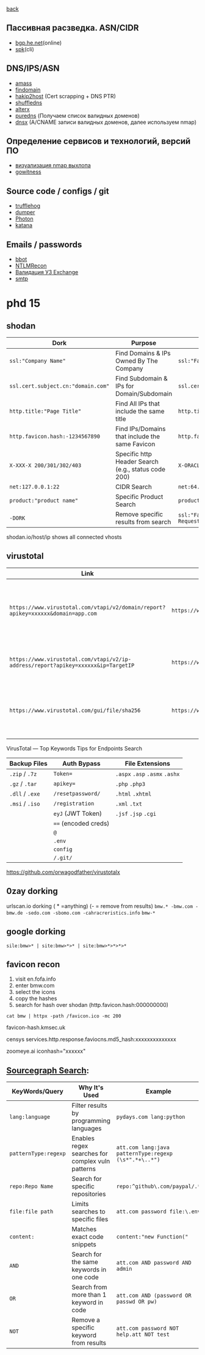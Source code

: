 [back](/README.md)

## Пассивная расзведка. ASN/CIDR
- [bgp.he.net](https://bgp.he.net/)(online)
- [spk](https://github.com/dhn/spk)(cli)

## DNS/IPS/ASN
- [amass](https://github.com/owasp-amass/amass)
- [findomain](https://github.com/Findomain/Findomain)
- [hakip2host](https://github.com/hakluke/hakip2host) (Cert scrapping + DNS PTR)
- [shuffledns](https://github.com/projectdiscovery/shuffledns)
- [alterx](https://github.com/projectdiscovery/alterx)
- [puredns](https://github.com/d3mondev/puredns) (Получаем список валидных
доменов)
- [dnsx](https://github.com/projectdiscovery/dnsx) (A/CNAME записи валидных
доменов, далее используем nmap)

## Определение сервисов и технологий, версий ПО
- [визуализация nmap выхлопа](https://github.com/SabyasachiRana/WebMap)
- [gowitness](https://github.com/sensepost/gowitness) 

## Source code / configs / git
- [trufflehog](https://github.com/trufflesecurity/trufflehog)
- [dumper](https://github.com/arthaud/git-dumper)
- [Photon](https://github.com/s0md3v/Photon)
- [katana](https://github.com/projectdiscovery/katana)

## Emails / passwords
- [bbot](https://github.com/blacklanternsecurity/bbot)
- [NTLMRecon](https://github.com/pwnfoo/NTLMRecon)
- [Валидация УЗ Exchange](https://swarm.ptsecurity.com/attacking-ms-exchange-web-interfaces/)
- [smtp](https://mailtrap.io/blog/verify-email-address-without-sending/)

# phd 15
## shodan

|**Dork**|**Purpose**|**Example**|
|---|---|---|
|`ssl:"Company Name"`|Find Domains & IPs Owned By The Company|`ssl:"Facebook Inc."`|
|`ssl.cert.subject.cn:"domain.com"`|Find Subdomain & IPs for Domain/Subdomain|`ssl.cert.subject.cn:"corp.amazon.com"`|
|`http.title:"Page Title"`|Find All IPs that include the same title|`http.title:"Web Transfer Client"`|
|`http.favicon.hash:-1234567890`|Find IPs/Domains that include the same Favicon|`http.favicon.hash:-2107233094`|
|`X-XXX-X 200/301/302/403`|Specific http Header Search (e.g., status code 200)|`X-ORACLE-DMS-ECID 200`|
|`net:127.0.0.1:22`|CIDR Search|`net:64.4.248.0/22 (Paypal CIDR)`|
|`product:"product name"`|Specific Product Search|`product:"IIS" 403`|
|`-DORK`|Remove specific results from search|`ssl:"Facebook Inc." -http.title:"Bad Request"`|
shodan.io/host/ip shows all connected vhosts

## virustotal

| **Link**                                                                          | **Example**                                                                                            | **Purpose**                                                          |
| --------------------------------------------------------------------------------- | ------------------------------------------------------------------------------------------------------ | -------------------------------------------------------------------- |
| `https://www.virustotal.com/vtapi/v2/domain/report?apikey=xxxxxx&domain=app.com`  | `https://www.virustotal.com/vtapi/v2/domain/report?apikey=YourAPI&domain=am-fmmobileapp.att.com`       | Find Subdomain & IPs / Endpoints including internal ones / HashFiles |
| `https://www.virustotal.com/vtapi/v2/ip-address/report?apikey=xxxxxx&ip=TargetIP` | `https://www.virustotal.com/vtapi/v2/ip-address/report?apikey=YourAPI&ip=144.160.125.212 (AT&T IP)`    | Find Subdomains & Domains & VHosts & Endpoints                       |
| `https://www.virustotal.com/gui/file/sha256`                                      | `https://www.virustotal.com/gui/file/5b13bf5957b84ef7bb9d0b6cd509c947ff6a37d67efdac2b986ddd3b908aad10` | Via Hash sha256 Search for File Name / Endpoint / Download The File  |

VirusTotal — Top Keywords Tips for Endpoints Search

|**Backup Files**|**Auth Bypass**|**File Extensions**|
|---|---|---|
|`.zip` / `.7z`|`Token=`|`.aspx` `.asp` `.asmx` `.ashx`|
|`.gz` / `.tar`|`apikey=`|`.php` `.php3`|
|`.dll` / `.exe`|`/resetpassword/`|`.html` `.xhtml`|
|`.msi` / `.iso`|`/registration`|`.xml` `.txt`|
||`eyJ` (JWT Token)|`.jsf` `.jsp` `.cgi`|
||`==` (encoded creds)||
||`@`||
||`.env`||
||`config`||
||`/.git/`||

https://github.com/orwagodfather/virustotalx

## 0zay dorking
urlscan.io dorking ( * =anything) (- = remove from results)
`bmw.* -bmw.com -bmw.de -sedo.com -sbomo.com -cahracreristics.info`
`bmw-*`
## google dorking
`sile:bmw>* | site:bmw>*>* | site:bmw>*>*>*>*`
## favicon recon
1. visit en.fofa.info
2. enter bmw.com
3. select the icons
4. copy the hashes
5. search for hash over shodan (http.favicon.hash:000000000)

`cat bmw | httpx -path /favicon.ico -mc 200`

favicon-hash.kmsec.uk

censys
services.http.response.faviocns.md5_hash:xxxxxxxxxxxxxx

zoomeye.ai
iconhash="xxxxxx"

## [Sourcegraph Search](https://sourcegraph.com/search):

| **KeyWords/Query**   | **Why It's Used**                                | **Example**                                           |
| -------------------- | ------------------------------------------------ | ----------------------------------------------------- |
| `lang:language`      | Filter results by programming languages          | `pydays.com lang:python`                              |
| `patternType:regexp` | Enables regex searches for complex vuln patterns | `att.com lang:java patternType:regexp (\s*".*+\..*")` |
| `repo:Repo Name`     | Search for specific repositories                 | `repo:^github\.com/paypal/.*`                         |
| `file:file path`     | Limits searches to specific files                | `att.com password file:\.env`                         |
| `content:`           | Matches exact code snippets                      | `content:"new Function("`                             |
| `AND`                | Search for the same keywords in one code         | `att.com AND password AND admin`                      |
| `OR`                 | Search from more than 1 keyword in code          | `att.com AND (password OR passwd OR pw)`              |
| `NOT`                | Remove a specific keyword from results           | `att.com password NOT help.att NOT test`              |
